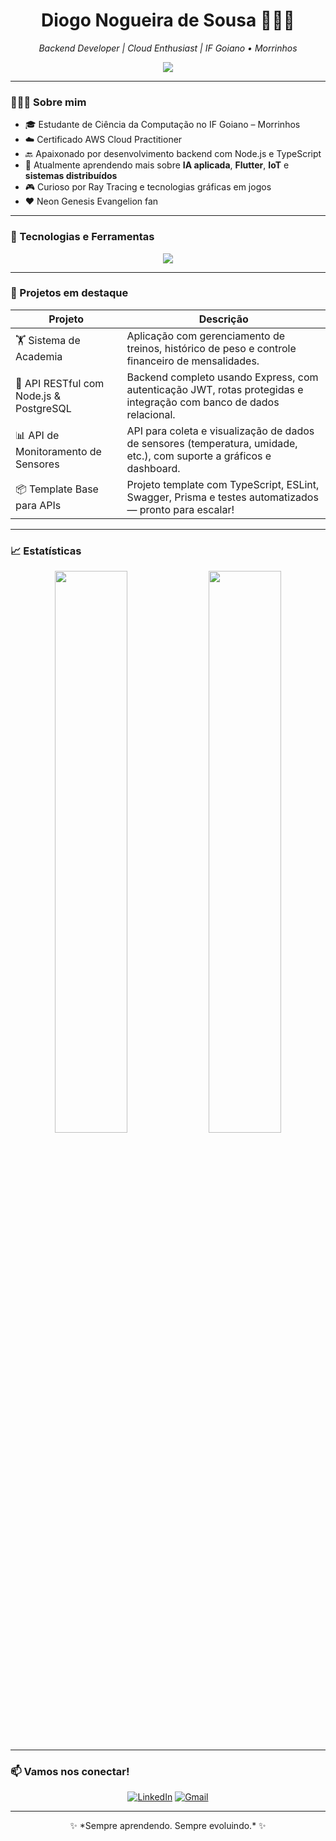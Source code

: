<h1 align="center">Diogo Nogueira de Sousa 👨🏽‍💻</h1>
<p align="center">
  <em>Backend Developer | Cloud Enthusiast | IF Goiano • Morrinhos</em>
</p>

<p align="center">
  <img src="https://readme-typing-svg.demolab.com/?lines=Olá,+mundo!;Seja+bem-vindo+ao+meu+GitHub!;Backend+é+a+minha+praia.;TypeScript+é+vida!&center=true&width=440&height=45&color=0fffc2&vCenter=true&size=20" />
</p>

---

### 👨🏽‍🔧 Sobre mim

- 🎓 Estudante de Ciência da Computação no IF Goiano – Morrinhos
- ☁️ Certificado AWS Cloud Practitioner
- 🔙 Apaixonado por desenvolvimento backend com Node.js e TypeScript
- 🌱 Atualmente aprendendo mais sobre **IA aplicada**, **Flutter**, **IoT** e **sistemas distribuídos**
- 🎮 Curioso por Ray Tracing e tecnologias gráficas em jogos
- ❤️ Neon Genesis Evangelion fan

---

### 🚀 Tecnologias e Ferramentas

<div align="center">
  <img src="https://skillicons.dev/icons?i=ts,nodejs,py,express,postgres,mysql,mongodb,vue,aws,git,linux,vscode" />
</div>

---
### 📌 Projetos em destaque

| Projeto | Descrição |
|--------|------------|
| 🏋️ Sistema de Academia | Aplicação com gerenciamento de treinos, histórico de peso e controle financeiro de mensalidades. |
| 🔗 API RESTful com Node.js & PostgreSQL | Backend completo usando Express, com autenticação JWT, rotas protegidas e integração com banco de dados relacional. |
| 📊 API de Monitoramento de Sensores | API para coleta e visualização de dados de sensores (temperatura, umidade, etc.), com suporte a gráficos e dashboard. |
| 📦 Template Base para APIs | Projeto template com TypeScript, ESLint, Swagger, Prisma e testes automatizados — pronto para escalar! |


---

### 📈 Estatísticas

<p align="center">
  <img width="48%" src="https://github-readme-stats.vercel.app/api?username=DIOGO03-NS&show_icons=true&theme=radical" />
  <img width="48%" src="https://github-readme-stats.vercel.app/api/top-langs/?username=DIOGO03-NS&layout=compact&theme=radical" />
</p>

---

### 📫 Vamos nos conectar!

<p align="center">
  <a href="https://www.linkedin.com/in/diogo-nogueira-a9216a245/"><img alt="LinkedIn" src="https://img.shields.io/badge/LinkedIn-0A66C2?style=for-the-badge&logo=linkedin&logoColor=white"/></a>
  <a href="mailto:diogonogsousa@gmail.com"><img alt="Gmail" src="https://img.shields.io/badge/Gmail-EA4335?style=for-the-badge&logo=gmail&logoColor=white"/></a>
</p>

---

<p align="center">
  ✨ *Sempre aprendendo. Sempre evoluindo.* ✨
</p>
